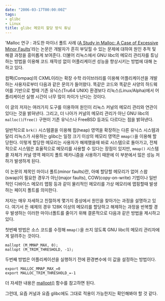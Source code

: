 ```yaml
---
date: "2006-03-17T00:00:00Z"
tags:
- glibc
- Linux
title: glibc 메모리 할당 방식 튜닝
---
```


'Malloc 연구 : 과도한 마이너 폴트 사례 ([A Study in Malloc: A Case of Excessive Minor Faults](http://www.usenix.org/publications/library/proceedings/als01/ezolt.html)'라는 논문은 개발자가 흔히 부딪힐 수 있는 문제에 대하여 원인 추적 및 해결 과정을 흥미롭게 보여준다. 더불어 리눅스에서 GNU libc의 메모리 관리자를 튜닝하는 방법을 이용해 코드 재작성 없이 어플리케이션 성능을 향상시키는 방법에 대해 논하고 있다.

컴팩(Compaq)의 CXML이라는 확장 수학 라이브러리를 이용해 어플리케이션을 개발하는 사용자로부터 다음과 같은 문의가 들어왔다. 똑같은 코드와 똑같은 사양의 하드웨어를 기반으로 할때 기존 유닉스(Tru64 UNIX) 환경보다 리눅스(Linux/Alpha)에서 어플리케이션 실행 시간이 너무 많이 차이가 난다는 것이다.

이 글의 저자는 여러가지 도구를 이용하여 원인이 리눅스 커널의 메모리 관리와 연관이 있다는 것을 밝혀낸다. 그리고, 더 나아가 커널의 메모리 관리가 아닌 GNU libc의 `malloc()`/`free()` 구현이 기존 유닉스나 FreeBSD 등과도 다르다는 점을 밝혀낸다.

일반적으로 `brk()` 시스템콜을 이용해 힙(heap) 영역을 확장하는 다른 유닉스 시스템과 달리 리눅스가 사용하는 glibc는 일정 크기 이상의 메모리 영역은 `mmap()`을 이용해 할당한다. 이렇게 할당한 메모리는 사용자가 해제했을때 바로 시스템으로 돌아가고, 전체적으로 시스템은 효율적으로 메모리를 사용할 수 있다는 장점이 있지만, `mmap()` 시스템콜 자체가 커널 영역 페이지 폴트 메카니즘을 사용하기 때문에 이 부분에서 많은 성능 저하가 발생하게 된다.

이 논문의 제목인 마이너 폴트(minor faults)란, 아예 할당할 메모리가 없어 스왑(swap)이 필요한 경우가 아닌(major faults), COW(copy-on-write) 기법이나 일반적인 디바이스 메모리 맵핑 등과 같이 물리적인 메모리를 가상 메모리에 맵핑할때 발생하는 페이지 폴트를 의미한다.

저자는 매우 자세하고 친절하게 몇가지 증상에서 원인을 찾아가는 과정을 설명하고 있다. 여기서 든 예제의 경우 128K 이상의 메모리를 할당하고 해제하는 과정을 반복할 경우 발생하는 이러한 마이너폴트를 줄이기 위해 결론적으로 다음과 같은 방법을 제시하고 있다.

첫번째 방법은 소스 코드를 수정해 `mmap()`을 쓰지 않도록 GNU libc의 메모리 관리자에게 알려주는 것이다.

    mallopt (M_MMAP_MAX, 0);
    mallopt (M_TRIM_THRESHOLD, -1);

두번째 방법은 어플리케이션을 실행하기 전에 환경변수에 이 값을 설정하는 방법이다.

    export MALLOC_MMAP_MAX_=0
    export MALLOC_TRIM_THRESHOLD_=-1

더 자세한 내용은 [mallopt()](http://www.gnu.org/software/libc/manual/html_node/Malloc-Tunable-Parameters.html) 함수를 참고하면 된다.

그런데, 요즘 커널과 요즘 glibc에도 그대로 적용이 가능한지는 확인해봐야 할 것 같다.
